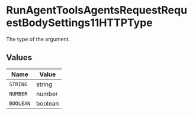 # RunAgentToolsAgentsRequestRequestBodySettings11HTTPType

The type of the argument.


## Values

| Name      | Value     |
| --------- | --------- |
| `STRING`  | string    |
| `NUMBER`  | number    |
| `BOOLEAN` | boolean   |